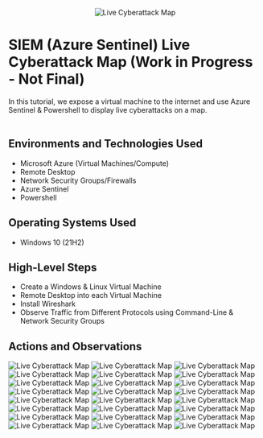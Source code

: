 <p align="center">
<img src="https://i.imgur.com/Mueltz2.png" alt="Live Cyberattack Map"/>
<h1>SIEM (Azure Sentinel) Live Cyberattack Map (Work in Progress - Not Final)</h1>
In this tutorial, we expose a virtual machine to the internet and use Azure Sentinel & Powershell to display live cyberattacks on a map. 
<br>

  
</br>


<h2>Environments and Technologies Used</h2>

- Microsoft Azure (Virtual Machines/Compute)
- Remote Desktop
- Network Security Groups/Firewalls
- Azure Sentinel
- Powershell

<h2>Operating Systems Used </h2>

- Windows 10 (21H2)

<h2>High-Level Steps</h2>

- Create a Windows & Linux Virtual Machine
- Remote Desktop into each Virtual Machine
- Install Wireshark 
- Observe Traffic from Different Protocols using Command-Line & Network Security Groups

<h2>Actions and Observations</h2>


<img src="https://i.imgur.com/UyQwl4M.png" alt="Live Cyberattack Map"/>
<img src="https://i.imgur.com/xtXSdiG.png" alt="Live Cyberattack Map"/>
<img src="https://i.imgur.com/7txfsfL.png" alt="Live Cyberattack Map"/>
<img src="https://i.imgur.com/jNTofq0.png" alt="Live Cyberattack Map"/>
<img src="https://i.imgur.com/D1x0o5a.png" alt="Live Cyberattack Map"/>
<img src="https://i.imgur.com/gK7j2eY.png" alt="Live Cyberattack Map"/>
<img src="https://i.imgur.com/bLD5uef.png" alt="Live Cyberattack Map"/>
<img src="https://i.imgur.com/eXd9Nts.png" alt="Live Cyberattack Map"/>
<img src="https://i.imgur.com/yRi5zgb.png" alt="Live Cyberattack Map"/>
<img src="https://i.imgur.com/b55RYO6.png" alt="Live Cyberattack Map"/>
<img src="https://i.imgur.com/CweXz6H.png" alt="Live Cyberattack Map"/>
<img src="https://i.imgur.com/Go5mYkZ.png" alt="Live Cyberattack Map"/>
<img src="https://i.imgur.com/LOMt6wr.png" alt="Live Cyberattack Map"/>
<img src="https://i.imgur.com/yChsH4A.png" alt="Live Cyberattack Map"/>
<img src="https://i.imgur.com/pWoylt4.png" alt="Live Cyberattack Map"/>
<img src="https://i.imgur.com/Y5ATiUA.png" alt="Live Cyberattack Map"/>
<img src="https://i.imgur.com/xifHIpw.png" alt="Live Cyberattack Map"/>
<img src="https://i.imgur.com/X2DvGJf.png" alt="Live Cyberattack Map"/>
<img src="https://i.imgur.com/rm2hhAh.png" alt="Live Cyberattack Map"/>
<img src="https://i.imgur.com/SLMgJCd.png" alt="Live Cyberattack Map"/>
<img src="https://i.imgur.com/w6y1jhu.png" alt="Live Cyberattack Map"/>
<img src="https://i.imgur.com/4j5p6Du.png" alt="Live Cyberattack Map"/>
<img src="https://i.imgur.com/NIi43Wa.png" alt="Live Cyberattack Map"/>
<img src="https://i.imgur.com/gohL1RE.png" alt="Live Cyberattack Map"/>
